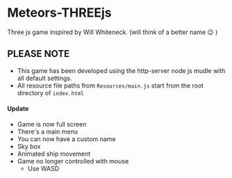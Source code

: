 # Meteors-THREEjs
Three js game inspired by Will Whiteneck. (will think of a better name :wink: )

## PLEASE NOTE
- This game has been developed using the http-server node js mudle with all default settings.
- All resource file paths from `Resources/main.js` start from the root directory of `index.html`

#### Update
- Game is now full screen
- There's a main menu
- You can now have a custom name
- Sky box
- Animated ship movement
- Game no longer controlled with mouse
  - Use WASD
